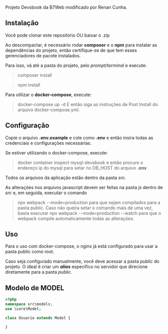 Projeto Devsbook da B7Web modificado por Renan Cunha.

## Instalação
Você pode clonar este repositório OU baixar o .zip

Ao descompactar, é necessário rodar **composer** e o **npm** para instalar as
dependências do projeto, então certifique-se de que tem esses gerenciadores
de pacote instalados.

Para isso, vá até a pasta do projeto, pelo *prompt/terminal* e execute:
> composer install

> npm install

Para utilizar o **docker-compose**, execute:
> docker-compose up -d
E então siga as instruções de Post Install do arquivo docker-compose.yml.

## Configuração
Copie o arquivo **.env.example** e cole como **.env** e então insira todas
as credenciais e configurações necessárias.

Se estiver utilizando o docker-compose, execute:
> docker container inspect mysql-devsbook
e então procure o endereço ip do mysql para setar no DB_HOST do arquivo **.env**

Todos os arquivos da aplicação estão dentro da pasta *src*.

As alterações nos arquivos javascript devem ser feitas na pasta
*js* dentro de *src* e, em seguida, executar o comando
> npx webpack --mode=production
para que sejam compilados para a pasta public.
Caso não queira setar o comando mais de uma vez, basta executar
> npx webpack --mode=production --watch
para que o webpack compile automaticamente todas as alterações.

## Uso
Para o uso com docker-compose, o nginx já está configurado para
usar a pasta public como root.

Caso seja configurado manualmente, você deve acessar a pasta *public* do projeto.
O ideal é criar um ***alias*** específico no servidor que direcione diretamente
para a pasta *public*.

## Modelo de MODEL
```php
<?php
namespace src\models;
use \core\Model;

class Usuario extends Model {

}
```